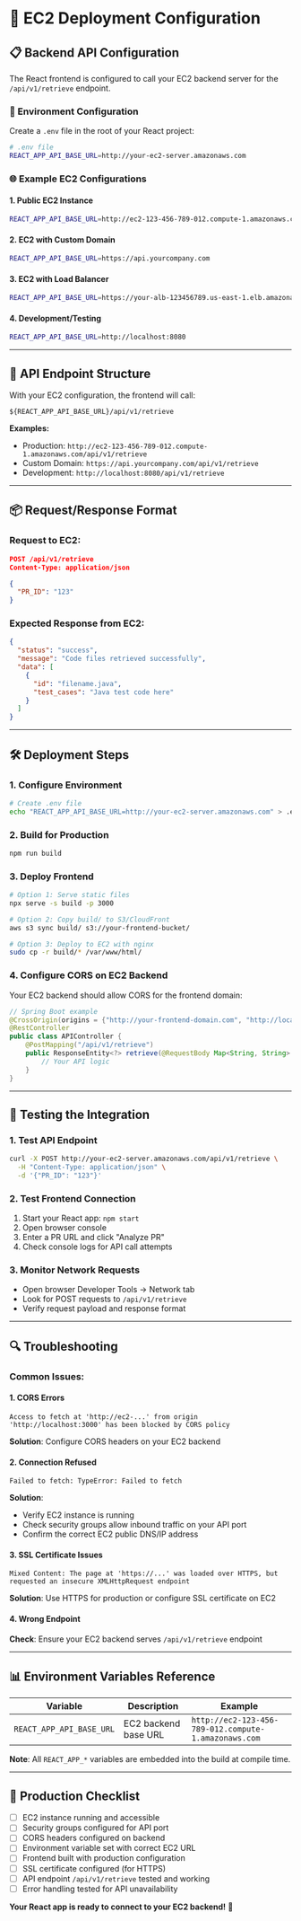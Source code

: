 # 🚀 EC2 Deployment Configuration

## 📋 Backend API Configuration

The React frontend is configured to call your EC2 backend server for the `/api/v1/retrieve` endpoint.

### 🔧 Environment Configuration

Create a `.env` file in the root of your React project:

```bash
# .env file
REACT_APP_API_BASE_URL=http://your-ec2-server.amazonaws.com
```

### 🌐 Example EC2 Configurations

#### 1. **Public EC2 Instance**

```bash
REACT_APP_API_BASE_URL=http://ec2-123-456-789-012.compute-1.amazonaws.com
```

#### 2. **EC2 with Custom Domain**

```bash
REACT_APP_API_BASE_URL=https://api.yourcompany.com
```

#### 3. **EC2 with Load Balancer**

```bash
REACT_APP_API_BASE_URL=https://your-alb-123456789.us-east-1.elb.amazonaws.com
```

#### 4. **Development/Testing**

```bash
REACT_APP_API_BASE_URL=http://localhost:8080
```

---

## 🎯 API Endpoint Structure

With your EC2 configuration, the frontend will call:

```
${REACT_APP_API_BASE_URL}/api/v1/retrieve
```

**Examples:**

- Production: `http://ec2-123-456-789-012.compute-1.amazonaws.com/api/v1/retrieve`
- Custom Domain: `https://api.yourcompany.com/api/v1/retrieve`
- Development: `http://localhost:8080/api/v1/retrieve`

---

## 📦 Request/Response Format

### Request to EC2:

```json
POST /api/v1/retrieve
Content-Type: application/json

{
  "PR_ID": "123"
}
```

### Expected Response from EC2:

```json
{
  "status": "success",
  "message": "Code files retrieved successfully",
  "data": [
    {
      "id": "filename.java",
      "test_cases": "Java test code here"
    }
  ]
}
```

---

## 🛠️ Deployment Steps

### 1. **Configure Environment**

```bash
# Create .env file
echo "REACT_APP_API_BASE_URL=http://your-ec2-server.amazonaws.com" > .env
```

### 2. **Build for Production**

```bash
npm run build
```

### 3. **Deploy Frontend**

```bash
# Option 1: Serve static files
npx serve -s build -p 3000

# Option 2: Copy build/ to S3/CloudFront
aws s3 sync build/ s3://your-frontend-bucket/

# Option 3: Deploy to EC2 with nginx
sudo cp -r build/* /var/www/html/
```

### 4. **Configure CORS on EC2 Backend**

Your EC2 backend should allow CORS for the frontend domain:

```java
// Spring Boot example
@CrossOrigin(origins = {"http://your-frontend-domain.com", "http://localhost:3000"})
@RestController
public class APIController {
    @PostMapping("/api/v1/retrieve")
    public ResponseEntity<?> retrieve(@RequestBody Map<String, String> request) {
        // Your API logic
    }
}
```

---

## 🧪 Testing the Integration

### 1. **Test API Endpoint**

```bash
curl -X POST http://your-ec2-server.amazonaws.com/api/v1/retrieve \
  -H "Content-Type: application/json" \
  -d '{"PR_ID": "123"}'
```

### 2. **Test Frontend Connection**

1. Start your React app: `npm start`
2. Open browser console
3. Enter a PR URL and click "Analyze PR"
4. Check console logs for API call attempts

### 3. **Monitor Network Requests**

- Open browser Developer Tools → Network tab
- Look for POST requests to `/api/v1/retrieve`
- Verify request payload and response format

---

## 🔍 Troubleshooting

### Common Issues:

#### 1. **CORS Errors**

```
Access to fetch at 'http://ec2-...' from origin 'http://localhost:3000' has been blocked by CORS policy
```

**Solution**: Configure CORS headers on your EC2 backend

#### 2. **Connection Refused**

```
Failed to fetch: TypeError: Failed to fetch
```

**Solution**:

- Verify EC2 instance is running
- Check security groups allow inbound traffic on your API port
- Confirm the correct EC2 public DNS/IP address

#### 3. **SSL Certificate Issues**

```
Mixed Content: The page at 'https://...' was loaded over HTTPS, but requested an insecure XMLHttpRequest endpoint
```

**Solution**: Use HTTPS for production or configure SSL certificate on EC2

#### 4. **Wrong Endpoint**

**Check**: Ensure your EC2 backend serves `/api/v1/retrieve` endpoint

---

## 📊 Environment Variables Reference

| Variable                 | Description          | Example                                              |
| ------------------------ | -------------------- | ---------------------------------------------------- |
| `REACT_APP_API_BASE_URL` | EC2 backend base URL | `http://ec2-123-456-789-012.compute-1.amazonaws.com` |

**Note**: All `REACT_APP_*` variables are embedded into the build at compile time.

---

## 🚀 Production Checklist

- [ ] EC2 instance running and accessible
- [ ] Security groups configured for API port
- [ ] CORS headers configured on backend
- [ ] Environment variable set with correct EC2 URL
- [ ] Frontend built with production configuration
- [ ] SSL certificate configured (for HTTPS)
- [ ] API endpoint `/api/v1/retrieve` tested and working
- [ ] Error handling tested for API unavailability

**Your React app is ready to connect to your EC2 backend!** 🎉
